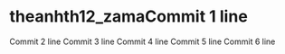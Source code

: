 # theanhth12_zamaCommit 1 line
Commit 2 line
Commit 3 line
Commit 4 line
Commit 5 line
Commit 6 line
